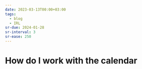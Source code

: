 ```yaml
---
date: 2023-03-13T00:00+03:00
tags:
  - blog
  - IRL
sr-due: 2024-01-28
sr-interval: 3
sr-ease: 250
---
```


# How do I work with the calendar
